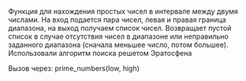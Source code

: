 Функция для нахождения простых чисел в интервале между двумя числами. На вход подается пара чисел, левая и правая граница диапазона, на выход получаем список чисел. Возвращает пустой список в случае отсутствия чисел в диапазоне или неправильно заданного диапазона (сначала меньшее число, потом большее). 
Использовали алгоритм поиска решетом Эратосфена

Вызов через:
prime_numbers(low, high)

